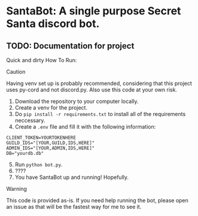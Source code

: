 # SantaBot: A single purpose Secret Santa discord bot.
## TODO: Documentation for project

Quick and dirty How To Run:

> [!CAUTION]
> Having venv set up is probably recommended, considering that this project uses py-cord and not discord.py. Also use this code at your own risk.

1. Download the repository to your computer locally.
2. Create a venv for the project.
3. Do `pip install -r requirements.txt` to install all of the requirements neccessary.
4. Create a `.env` file and fill it with the following information:
```
CLIENT_TOKEN=YOURTOKENHERE
GUILD_IDS="[YOUR,GUILD,IDS,HERE]"
ADMIN_IDS="[YOUR,ADMIN,IDS,HERE]"
DB="yourdb.db"
```
5. Run `python bot.py`.
6. ????
7. You have SantaBot up and running! Hopefully.

> [!WARNING]
> This code is provided as-is. If you need help running the bot, please open an issue as that will be the fastest way for me to see it.